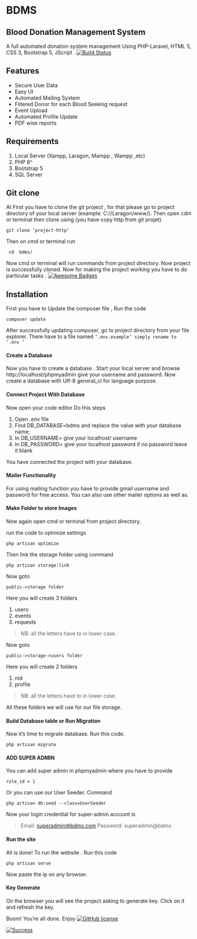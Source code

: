 # BDMS
## Blood Donation Management System

A full automated donation system management Using PHP-Laravel, HTML 5, CSS 3, Bootstrap 5,  JScript .
[![Build Status](https://travis-ci.org/joemccann/dillinger.svg?branch=master)](https://travis-ci.org/joemccann/dillinger)
## Features
-	Secure User Data
-	Easy UI  
-	Automated Mailing System
-	Filtered Donor for each Blood Seeking request
-	Event Upload
-	Automated Profile Update
-	PDF wise reports

## Requirements 
1.	Local Server (Xampp, Laragon, Mampp , Wampp ,etc)
2.	PHP 8^
3.	Bootstrap 5
4.	SQL Server

## Git clone
At First you have to clone the git project , for that please go to project directory of your local server (example: C://Laragon/www/). Then open cdm or terminal then clone using (you have copy http from git projet).
```
git clone ‘project-http’
```
Then on cmd or terminal run
```
 cd  bdms/
 ```
Now cmd or terminal will run commands from project directory. Now project is successfully cloned. Now for making the project working you have to do particular tasks .
[![Awesome Badges](https://img.shields.io/badge/badges-awesome-green.svg)](https://github.com/Naereen/badges)

## Installation
First you have to Update the composer file , Run the code 
```
composer update
 ```
 After successfully updating composer, go to project directory from your file explorer. There have to a file named 
`‘.env.example’ simply rename to ‘.env ‘ `

#### Create a Database

Now you have to create a database . Start your local server and browse http://localhost/phpmyadmin
give your username and password. Now create a database with Utf-8 general_ci for language purpose.

#### Connect Project With Database

Now open your code editor 
Do this steps 
1.	Open .env file
2.	Find DB_DATABASE=bdms and replace the value with your database name;
3.	In DB_USERNAME= give your localhost/ username
4.	In DB_PASSWORD= give your localhost password if no password leave it blank

You have connected the project with your database.

#### Mailer Functionality


For using mailing function you have to provide gmail username and password for free access. You can also use other mailer options as well as.

#### Make Folder to store Images

Now again open cmd or terminal from project directory.

run the code to optimize settings
```
php artisan optimize
```
Then link the storage folder using command
```
php artisan storage:link
```

Now goto 
```
public->storage folder
```
Here you will create 3 folders 

1.	users
2.	events
3.	requests

>NB: all the letters have to in lower case.

Now goto 
```
public->storage->users folder
```
Here you will create 2 folders 
1.	nid
2.	profile

>NB: all the letters have to in lower case.


All these folders we will use for our file storage.
#### Build Database table or Run Migration
Now it’s time to migrate database. Run this code.
````
php artisan migrate
````
#### ADD SUPER ADMIN
You can add super admin in phpmyadmin where you have to provide 
```
role_id = 1
```
Or you can use our User Seeder. Command
```
php artisan db:seed --class=UserSeeder
```
Now your login credential for super-admin account is 
>Email: superadmin@bdms.com
>Password: superadmin@bdms

#### Run the site
All is done! To run the website . Run this code
```
php artisan serve
```
Now paste the ip on any browser.

#### Key Generate
On the browser you will see the project asking to generate key. Click on it and refresh the key.

Boom! You’re all done. Enjoy 
[![GitHub license](https://img.shields.io/github/license/Naereen/StrapDown.js.svg)](https://github.com/Naereen/StrapDown.js/blob/master/LICENSE)


[![Success](https://freesvg.org/img/success-text.png) ]()

